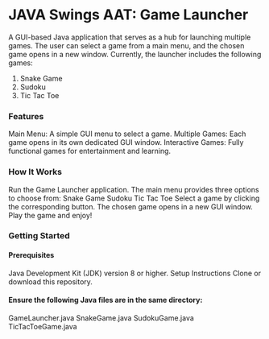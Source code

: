 # JAVA Swings AAT: Game Launcher

A GUI-based Java application that serves as a hub for launching multiple games. The user can select a game from a main menu, and the chosen game opens in a new window. Currently, the launcher includes the following games:

1. Snake Game
2. Sudoku
3. Tic Tac Toe


### Features
Main Menu: A simple GUI menu to select a game.
Multiple Games: Each game opens in its own dedicated GUI window.
Interactive Games: Fully functional games for entertainment and learning.


### How It Works
Run the Game Launcher application.
The main menu provides three options to choose from:
Snake Game
Sudoku
Tic Tac Toe
Select a game by clicking the corresponding button.
The chosen game opens in a new GUI window.
Play the game and enjoy!

### Getting Started
#### Prerequisites
Java Development Kit (JDK) version 8 or higher.
Setup Instructions
Clone or download this repository.


#### Ensure the following Java files are in the same directory:

GameLauncher.java
SnakeGame.java
SudokuGame.java
TicTacToeGame.java
